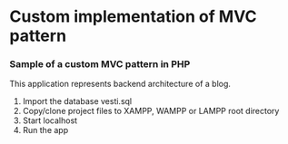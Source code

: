 # Custom implementation of MVC pattern

### Sample of a custom MVC pattern in PHP
This application represents backend architecture of a blog.

1. Import the database vesti.sql
2. Copy/clone project files to XAMPP, WAMPP or LAMPP root directory
3. Start localhost
4. Run the app
